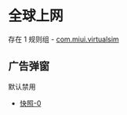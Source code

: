 # 全球上网

存在 1 规则组 - [com.miui.virtualsim](/src/apps/com.miui.virtualsim.ts)

## 广告弹窗

默认禁用

- [快照-0](https://i.gkd.li/i/13238467)
